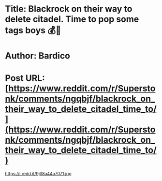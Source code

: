 # Title: Blackrock on their way to delete citadel. Time to pop some tags boys 💰💸
# Author: Bardico
# Post URL: [https://www.reddit.com/r/Superstonk/comments/ngqbjf/blackrock_on_their_way_to_delete_citadel_time_to/](https://www.reddit.com/r/Superstonk/comments/ngqbjf/blackrock_on_their_way_to_delete_citadel_time_to/)


https://i.redd.it/9jlt8a44a7071.jpg
